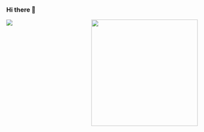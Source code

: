 ### Hi there 👋
<img align="right" height="280" src="https://pic2.zhimg.com/v2-28020003d4a493c78d8202ba6c35f179_b.webp" />
		<img
			align="left"
			src="https://github-readme-stats.vercel.app/api?username=fengtianxi001&show_icons=true&hide_border=false&theme=radical"
		/>

<!--
**fengtianxi001/fengtianxi001** is a ✨ _special_ ✨ repository because its `README.md` (this file) appears on your GitHub profile.

Here are some ideas to get you started:

- 🔭 I’m currently working on ...
- 🌱 I’m currently learning ...
- 👯 I’m looking to collaborate on ...
- 🤔 I’m looking for help with ...
- 💬 Ask me about ...
- 📫 How to reach me: ...
- 😄 Pronouns: ...
- ⚡ Fun fact: ...
-->
